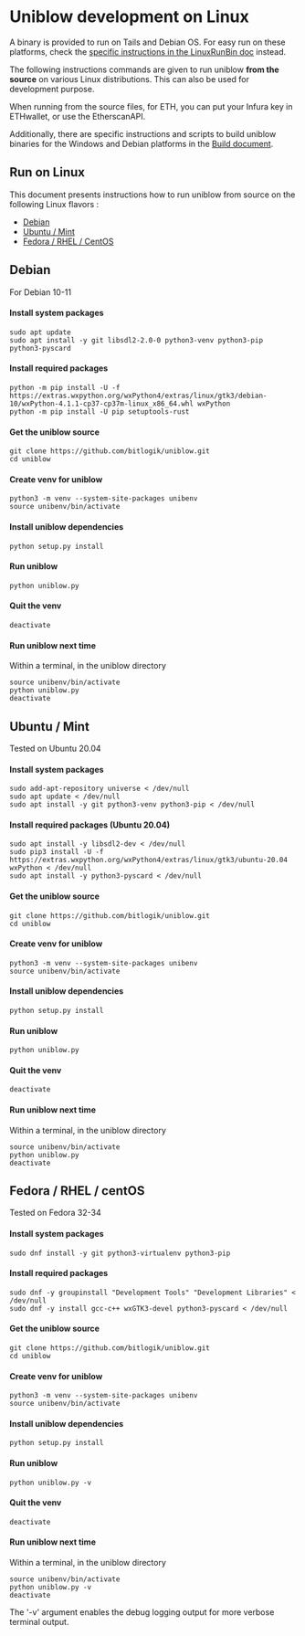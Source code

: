 
# Uniblow development on Linux

A binary is provided to run on Tails and Debian OS. For easy run on these platforms, check the [specific instructions in the LinuxRunBin doc](LinuxRunBin.md) instead.

The following instructions commands are given to run uniblow **from the source** on various Linux distributions. This can also be used for development purpose.

When running from the source files, for ETH, you can put your Infura key in ETHwallet, or use the EtherscanAPI.

Additionally, there are specific instructions and scripts to build uniblow binaries for the Windows and Debian platforms in the [Build document](Build.md).

## Run on Linux

This document presents instructions how to run uniblow from source on the following Linux flavors :

* [Debian](#debian)
* [Ubuntu / Mint](#ubuntu-mint)
* [Fedora / RHEL / CentOS](#fedora-rhel-centos)

## Debian

For Debian 10-11

#### Install system packages
```
sudo apt update
sudo apt install -y git libsdl2-2.0-0 python3-venv python3-pip python3-pyscard
```

#### Install required packages 
```
python -m pip install -U -f https://extras.wxpython.org/wxPython4/extras/linux/gtk3/debian-10/wxPython-4.1.1-cp37-cp37m-linux_x86_64.whl wxPython
python -m pip install -U pip setuptools-rust
```

#### Get the uniblow source
```
git clone https://github.com/bitlogik/uniblow.git
cd uniblow
```

#### Create venv for uniblow
```
python3 -m venv --system-site-packages unibenv
source unibenv/bin/activate
```

#### Install uniblow dependencies
```
python setup.py install
```

#### Run uniblow
```
python uniblow.py
```

#### Quit the venv
```
deactivate
```

#### Run uniblow next time

Within a terminal, in the uniblow directory
```
source unibenv/bin/activate
python uniblow.py
deactivate
```


## Ubuntu / Mint

Tested on Ubuntu 20.04

#### Install system packages

```
sudo add-apt-repository universe < /dev/null
sudo apt update < /dev/null
sudo apt install -y git python3-venv python3-pip < /dev/null
```

#### Install required packages (Ubuntu 20.04)
```
sudo apt install -y libsdl2-dev < /dev/null
sudo pip3 install -U -f https://extras.wxpython.org/wxPython4/extras/linux/gtk3/ubuntu-20.04 wxPython < /dev/null
sudo apt install -y python3-pyscard < /dev/null
```

#### Get the uniblow source
```
git clone https://github.com/bitlogik/uniblow.git
cd uniblow
```

#### Create venv for uniblow
```
python3 -m venv --system-site-packages unibenv
source unibenv/bin/activate
```

#### Install uniblow dependencies
```
python setup.py install
```

#### Run uniblow
```
python uniblow.py
```

#### Quit the venv
```
deactivate
```

#### Run uniblow next time

Within a terminal, in the uniblow directory
```
source unibenv/bin/activate
python uniblow.py
deactivate
```


## Fedora / RHEL / centOS

Tested on Fedora 32-34

#### Install system packages
```
sudo dnf install -y git python3-virtualenv python3-pip
```

#### Install required packages
```
sudo dnf -y groupinstall "Development Tools" "Development Libraries" < /dev/null
sudo dnf -y install gcc-c++ wxGTK3-devel python3-pyscard < /dev/null
```

#### Get the uniblow source
```
git clone https://github.com/bitlogik/uniblow.git
cd uniblow
```

#### Create venv for uniblow
```
python3 -m venv --system-site-packages unibenv
source unibenv/bin/activate
```

#### Install uniblow dependencies
```
python setup.py install
```

#### Run uniblow
```
python uniblow.py -v
```

#### Quit the venv
```
deactivate
```

#### Run uniblow next time

Within a terminal, in the uniblow directory
```
source unibenv/bin/activate
python uniblow.py -v
deactivate
```

The '-v' argument enables the debug logging output for more verbose terminal output.
